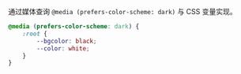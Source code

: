 
通过媒体查询 `@media (prefers-color-scheme: dark)` 与 CSS 变量实现。

```css
@media (prefers-color-scheme: dark) {    
	:root { 
		--bgcolor: black; 
		--color: white;
	}
}
```